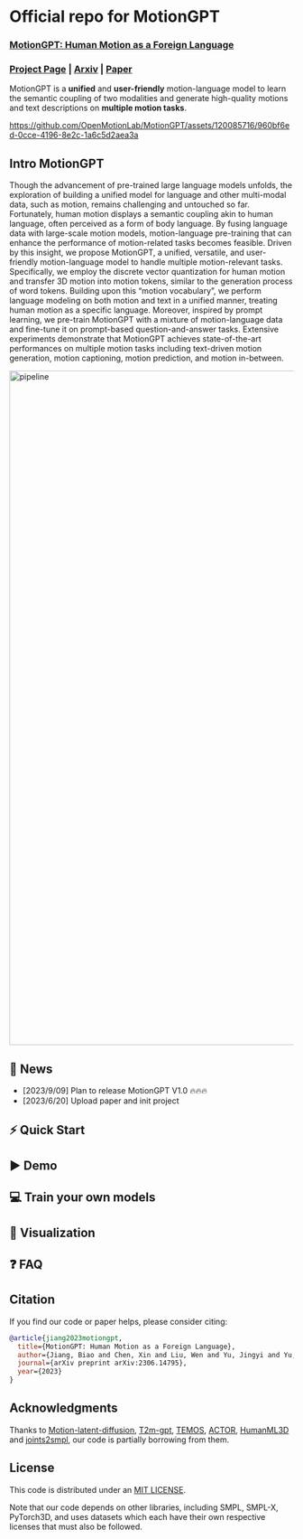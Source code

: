 # Official repo for MotionGPT
### [MotionGPT: Human Motion as a Foreign Language](https://motion-gpt.github.io/)

### [Project Page](https://motion-gpt.github.io/) | [Arxiv](https://arxiv.org/abs/2306.14795) | [Paper](https://arxiv.org/pdf/2306.14795.pdf)

MotionGPT is a **unified** and **user-friendly** motion-language model to learn the semantic coupling of two modalities and generate high-quality motions and text descriptions on **multiple motion tasks**.



https://github.com/OpenMotionLab/MotionGPT/assets/120085716/960bf6ed-0cce-4196-8e2c-1a6c5d2aea3a




## Intro MotionGPT
Though the advancement of pre-trained large language models unfolds, the exploration of building a unified model for language and other multi-modal data, such as motion, remains challenging and untouched so far. Fortunately, human motion displays a semantic coupling akin to human language, often perceived as a form of body language. By fusing language data with large-scale motion models, motion-language pre-training that can enhance the performance of motion-related tasks becomes feasible. Driven by this insight, we propose MotionGPT, a unified, versatile, and user-friendly motion-language model to handle multiple motion-relevant tasks. Specifically, we employ the discrete vector quantization for human motion and transfer 3D motion into motion tokens, similar to the generation process of word tokens. Building upon this “motion vocabulary”, we perform language modeling on both motion and text in a unified manner, treating human motion as a specific language. Moreover, inspired by prompt learning, we pre-train MotionGPT with a mixture of motion-language data and fine-tune it on prompt-based question-and-answer tasks. Extensive experiments demonstrate that MotionGPT achieves state-of-the-art performances on multiple motion tasks including text-driven motion generation, motion captioning, motion prediction, and motion in-between.

<img width="1194" alt="pipeline" src="https://github.com/OpenMotionLab/MotionGPT/assets/16475892/5c7c455a-87c1-4b7e-b1e6-9e9433143e57">

## 🚩 News

- [2023/9/09] Plan to release MotionGPT V1.0 🔥🔥🔥
- [2023/6/20] Upload paper and init project

## ⚡ Quick Start

## ▶️ Demo

## 💻 Train your own models

## 👀 Visualization

## ❓ FAQ

## Citation

If you find our code or paper helps, please consider citing:

```bibtex
@article{jiang2023motiongpt,
  title={MotionGPT: Human Motion as a Foreign Language},
  author={Jiang, Biao and Chen, Xin and Liu, Wen and Yu, Jingyi and Yu, Gang and Chen, Tao},
  journal={arXiv preprint arXiv:2306.14795},
  year={2023}
}
```

## Acknowledgments

Thanks to [Motion-latent-diffusion](https://github.com/ChenFengYe/motion-latent-diffusion), [T2m-gpt](https://github.com/Mael-zys/T2M-GPT), [TEMOS](https://github.com/Mathux/TEMOS), [ACTOR](https://github.com/Mathux/ACTOR), [HumanML3D](https://github.com/EricGuo5513/HumanML3D) and [joints2smpl](https://github.com/wangsen1312/joints2smpl), our code is partially borrowing from them.

## License

This code is distributed under an [MIT LICENSE](LICENSE).

Note that our code depends on other libraries, including SMPL, SMPL-X, PyTorch3D, and uses datasets which each have their own respective licenses that must also be followed.
